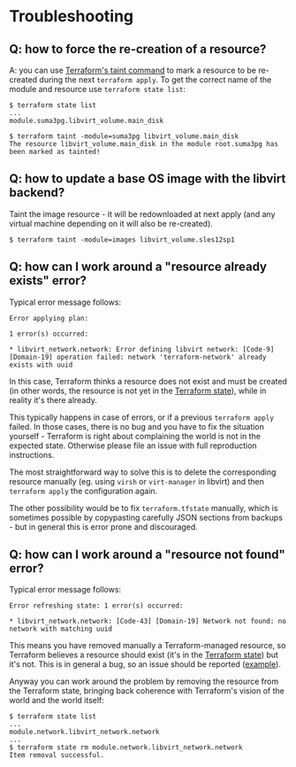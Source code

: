 # Troubleshooting

## Q: how to force the re-creation of a resource?

A: you can use [Terraform's taint command](https://www.terraform.io/docs/commands/taint.html) to mark a resource to be re-created during the next `terraform apply`. To get the correct name of the module and resource use `terraform state list`:

```
$ terraform state list
...
module.suma3pg.libvirt_volume.main_disk

$ terraform taint -module=suma3pg libvirt_volume.main_disk
The resource libvirt_volume.main_disk in the module root.suma3pg has been marked as tainted!
```

## Q: how to update a base OS image with the libvirt backend?

Taint the image resource - it will be redownloaded at next apply (and any virtual machine depending on it will also be re-created).

```
$ terraform taint -module=images libvirt_volume.sles12sp1
```

## Q: how can I work around a "resource already exists" error?

Typical error message follows:

```
Error applying plan:

1 error(s) occurred:

* libvirt_network.network: Error defining libvirt network: [Code-9] [Domain-19] operation failed: network 'terraform-network' already exists with uuid
```

In this case, Terraform thinks a resource does not exist and must be created (in other words, the resource is not yet in the [Terraform state](https://www.terraform.io/docs/state/)), while in reality it's there already.

This typically happens in case of errors, or if a previous `terraform apply` failed. In those cases, there is no bug and you have to fix the situation yourself - Terraform is right about complaining the world is not in the expected state. Otherwise please file an issue with full reproduction instructions.

The most straightforward way to solve this is to delete the corresponding resource manually (eg. using `virsh` or `virt-manager` in libvirt) and then `terraform apply` the configuration again.

The other possibility would be to fix `terraform.tfstate` manually, which is sometimes possible by copypasting carefully JSON sections from backups - but in general this is error prone and discouraged.

## Q: how can I work around a "resource not found" error?

Typical error message follows:

```
Error refreshing state: 1 error(s) occurred:

* libvirt_network.network: [Code-43] [Domain-19] Network not found: no network with matching uuid
```

This means you have removed manually a Terraform-managed resource, so Terraform believes a resource should exist (it's in the [Terraform state](https://www.terraform.io/docs/state/)) but it's not. This is in general a bug, so an issue should be reported ([example](https://github.com/dmacvicar/terraform-provider-libvirt/issues/74)).

Anyway you can work around the problem by removing the resource from the Terraform state, bringing back coherence with Terraform's vision of the world and the world itself:

```
$ terraform state list
...
module.network.libvirt_network.network
...
$ terraform state rm module.network.libvirt_network.network
Item removal successful.
```
